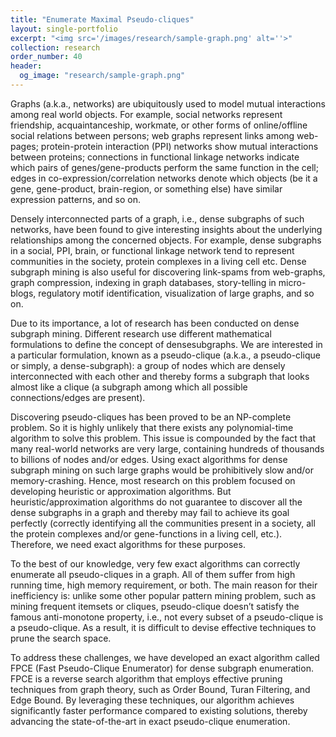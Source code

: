 ```yaml
---
title: "Enumerate Maximal Pseudo-cliques"
layout: single-portfolio
excerpt: "<img src='/images/research/sample-graph.png' alt=''>"
collection: research
order_number: 40
header: 
  og_image: "research/sample-graph.png"
---
```


Graphs (a.k.a., networks) are ubiquitously used to model mutual interactions among real world objects. For example, social networks represent friendship, acquaintanceship, workmate, or other forms of online/offline social relations between persons; web graphs represent links among web-pages; protein-protein interaction (PPI) networks show mutual interactions between proteins; connections in functional linkage networks indicate which pairs of genes/gene-products perform the same function in the cell; edges in co-expression/correlation networks denote which objects (be it a gene, gene-product, brain-region, or something else) have similar expression patterns, and so on.

Densely interconnected parts of a graph, i.e., dense subgraphs of such networks, have been found to give interesting insights about the underlying relationships among the concerned objects. For example, dense subgraphs in a social, PPI, brain, or functional linkage network tend to represent communities in the society, protein complexes in a living cell etc. Dense subgraph mining is also useful for discovering link-spams from web-graphs, graph compression, indexing in graph databases, story-telling in micro-blogs, regulatory motif identification, visualization of large graphs, and so on.

Due to its importance, a lot of research has been conducted on dense subgraph mining. Different research use different mathematical formulations to define the concept of densesubgraphs. We are interested in a particular formulation, known as a pseudo-clique (a.k.a., a pseudo-clique or simply, a dense-subgraph): a group of nodes which are densely interconnected with each other and thereby forms a subgraph that looks almost like a clique (a subgraph among which all possible connections/edges are present).

Discovering pseudo-cliques has been proved to be an NP-complete problem. So it is highly unlikely that there exists any polynomial-time algorithm to solve this problem. This issue is compounded by the fact that many real-world networks are very large, containing hundreds of thousands to billions of nodes and/or edges. Using exact algorithms for dense subgraph mining on such large graphs would be prohibitively slow and/or memory-crashing. Hence, most research on this problem focused on developing heuristic or approximation algorithms. But heuristic/approximation algorithms do not guarantee to discover all the dense subgraphs in a graph and thereby may fail to achieve its goal perfectly (correctly identifying all the communities present in a society, all the protein complexes and/or gene-functions in a living cell, etc.). Therefore, we need exact algorithms for these purposes.

To the best of our knowledge, very few exact algorithms can correctly enumerate all pseudo-cliques in a graph. All of them suffer from high running time, high memory requirement, or both. The main reason for their inefficiency is: unlike some other popular pattern mining problem, such as mining frequent itemsets or cliques, pseudo-clique doesn’t satisfy the famous anti-monotone property, i.e., not every subset of a pseudo-clique is a pseudo-clique. As a result, it is difficult to devise effective techniques to prune the search space.

To address these challenges, we have developed an exact algorithm called FPCE (Fast Pseudo-Clique Enumerator) for dense subgraph enumeration. FPCE is a reverse search algorithm that employs effective pruning techniques from graph theory, such as Order Bound, Turan Filtering, and Edge Bound. By leveraging these techniques, our algorithm achieves significantly faster performance compared to existing solutions, thereby advancing the state-of-the-art in exact pseudo-clique enumeration.
